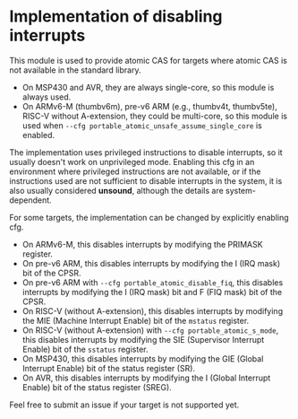# Implementation of disabling interrupts

This module is used to provide atomic CAS for targets where atomic CAS is not available in the standard library.

- On MSP430 and AVR, they are always single-core, so this module is always used.
- On ARMv6-M (thumbv6m), pre-v6 ARM (e.g., thumbv4t, thumbv5te), RISC-V without A-extension, they could be multi-core, so this module is used when `--cfg portable_atomic_unsafe_assume_single_core` is enabled.

The implementation uses privileged instructions to disable interrupts, so it usually doesn't work on unprivileged mode.
Enabling this cfg in an environment where privileged instructions are not available, or if the instructions used are not sufficient to disable interrupts in the system, it is also usually considered **unsound**, although the details are system-dependent.

For some targets, the implementation can be changed by explicitly enabling cfg.

- On ARMv6-M, this disables interrupts by modifying the PRIMASK register.
- On pre-v6 ARM, this disables interrupts by modifying the I (IRQ mask) bit of the CPSR.
- On pre-v6 ARM with `--cfg portable_atomic_disable_fiq`, this disables interrupts by modifying the I (IRQ mask) bit and F (FIQ mask) bit of the CPSR.
- On RISC-V (without A-extension), this disables interrupts by modifying the MIE (Machine Interrupt Enable) bit of the `mstatus` register.
- On RISC-V (without A-extension) with `--cfg portable_atomic_s_mode`, this disables interrupts by modifying the SIE (Supervisor Interrupt Enable) bit of the `sstatus` register.
- On MSP430, this disables interrupts by modifying the GIE (Global Interrupt Enable) bit of the status register (SR).
- On AVR, this disables interrupts by modifying the I (Global Interrupt Enable) bit of the status register (SREG).

Feel free to submit an issue if your target is not supported yet.
